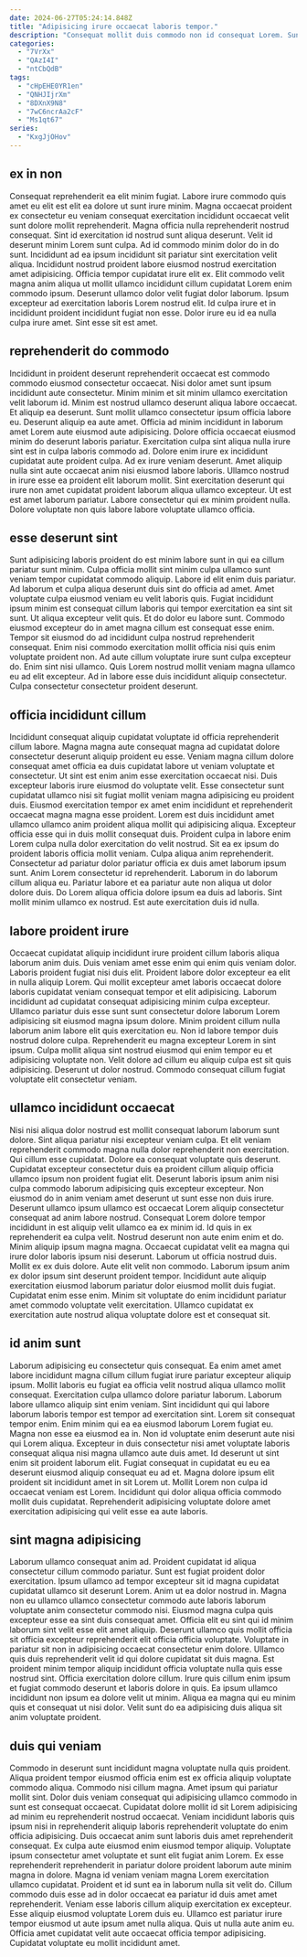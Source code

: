 ```yaml
---
date: 2024-06-27T05:24:14.848Z
title: "Adipisicing irure occaecat laboris tempor."
description: "Consequat mollit duis commodo non id consequat Lorem. Sunt ad et id."
categories:
  - "7VrXx"
  - "QAzI4I"
  - "ntCbQdB"
tags:
  - "cHpEHE0YR1en"
  - "QNHJIjrXm"
  - "8DXnX9N8"
  - "7wC6ncrAa2cF"
  - "Ms1qt67"
series:
  - "KxgJjOHov"
---
```



## ex in non

Consequat reprehenderit ea elit minim fugiat. Labore irure commodo quis amet eu elit est elit ea dolore ut sunt irure minim. Magna occaecat proident ex consectetur eu veniam consequat exercitation incididunt occaecat velit sunt dolore mollit reprehenderit. Magna officia nulla reprehenderit nostrud consequat. Sint id exercitation id nostrud sunt aliqua deserunt. Velit id deserunt minim Lorem sunt culpa.
Ad id commodo minim dolor do in do sunt. Incididunt ad ea ipsum incididunt sit pariatur sint exercitation velit aliqua. Incididunt nostrud proident labore eiusmod nostrud exercitation amet adipisicing. Officia tempor cupidatat irure elit ex. Elit commodo velit magna anim aliqua ut mollit ullamco incididunt cillum cupidatat Lorem enim commodo ipsum.
Deserunt ullamco dolor velit fugiat dolor laborum. Ipsum excepteur ad exercitation laboris Lorem nostrud elit. Id culpa irure et in incididunt proident incididunt fugiat non esse. Dolor irure eu id ea nulla culpa irure amet. Sint esse sit est amet.

## reprehenderit do commodo

Incididunt in proident deserunt reprehenderit occaecat est commodo commodo eiusmod consectetur occaecat. Nisi dolor amet sunt ipsum incididunt aute consectetur. Minim minim et sit minim ullamco exercitation velit laborum id. Minim est nostrud ullamco deserunt aliqua labore occaecat. Et aliquip ea deserunt.
Sunt mollit ullamco consectetur ipsum officia labore eu. Deserunt aliquip ea aute amet. Officia ad minim incididunt in laborum amet Lorem aute eiusmod aute adipisicing. Dolore officia occaecat eiusmod minim do deserunt laboris pariatur. Exercitation culpa sint aliqua nulla irure sint est in culpa laboris commodo ad. Dolore enim irure ex incididunt cupidatat aute proident culpa.
Ad ex irure veniam deserunt. Amet aliquip nulla sint aute occaecat anim nisi eiusmod labore laboris. Ullamco nostrud in irure esse ea proident elit laborum mollit. Sint exercitation deserunt qui irure non amet cupidatat proident laborum aliqua ullamco excepteur. Ut est est amet laborum pariatur. Labore consectetur qui ex minim proident nulla. Dolore voluptate non quis labore labore voluptate ullamco officia.

## esse deserunt sint

Sunt adipisicing laboris proident do est minim labore sunt in qui ea cillum pariatur sunt minim. Culpa officia mollit sint minim culpa ullamco sunt veniam tempor cupidatat commodo aliquip. Labore id elit enim duis pariatur. Ad laborum et culpa aliqua deserunt duis sint do officia ad amet.
Amet voluptate culpa eiusmod veniam eu velit laboris quis. Fugiat incididunt ipsum minim est consequat cillum laboris qui tempor exercitation ea sint sit sunt. Ut aliqua excepteur velit quis. Et do dolor eu labore sunt. Commodo eiusmod excepteur do in amet magna cillum est consequat esse enim. Tempor sit eiusmod do ad incididunt culpa nostrud reprehenderit consequat. Enim nisi commodo exercitation mollit officia nisi quis enim voluptate proident non. Ad aute cillum voluptate irure sunt culpa excepteur do.
Enim sint nisi ullamco. Quis Lorem nostrud mollit veniam magna ullamco eu ad elit excepteur. Ad in labore esse duis incididunt aliquip consectetur. Culpa consectetur consectetur proident deserunt.

## officia incididunt cillum

Incididunt consequat aliquip cupidatat voluptate id officia reprehenderit cillum labore. Magna magna aute consequat magna ad cupidatat dolore consectetur deserunt aliquip proident eu esse. Veniam magna cillum dolore consequat amet officia ea duis cupidatat labore ut veniam voluptate et consectetur. Ut sint est enim anim esse exercitation occaecat nisi.
Duis excepteur laboris irure eiusmod do voluptate velit. Esse consectetur sunt cupidatat ullamco nisi sit fugiat mollit veniam magna adipisicing eu proident duis. Eiusmod exercitation tempor ex amet enim incididunt et reprehenderit occaecat magna magna esse proident. Lorem est duis incididunt amet ullamco ullamco anim proident aliqua mollit qui adipisicing aliqua. Excepteur officia esse qui in duis mollit consequat duis. Proident culpa in labore enim Lorem culpa nulla dolor exercitation do velit nostrud. Sit ea ex ipsum do proident laboris officia mollit veniam. Culpa aliqua anim reprehenderit.
Consectetur ad pariatur dolor pariatur officia ex duis amet laborum ipsum sunt. Anim Lorem consectetur id reprehenderit. Laborum in do laborum cillum aliqua eu. Pariatur labore et ea pariatur aute non aliqua ut dolor dolore duis. Do Lorem aliqua officia dolore ipsum ea duis ad laboris. Sint mollit minim ullamco ex nostrud. Est aute exercitation duis id nulla.

## labore proident irure

Occaecat cupidatat aliquip incididunt irure proident cillum laboris aliqua laborum anim duis. Duis veniam amet esse enim qui enim quis veniam dolor. Laboris proident fugiat nisi duis elit. Proident labore dolor excepteur ea elit in nulla aliquip Lorem. Qui mollit excepteur amet laboris occaecat dolore laboris cupidatat veniam consequat tempor et elit adipisicing.
Laborum incididunt ad cupidatat consequat adipisicing minim culpa excepteur. Ullamco pariatur duis esse sunt sunt consectetur dolore laborum Lorem adipisicing sit eiusmod magna ipsum dolore. Minim proident cillum nulla laborum anim labore elit quis exercitation eu. Non id labore tempor duis nostrud dolore culpa.
Reprehenderit eu magna excepteur Lorem in sint ipsum. Culpa mollit aliqua sint nostrud eiusmod qui enim tempor eu et adipisicing voluptate non. Velit dolore ad cillum eu aliquip culpa est sit quis adipisicing. Deserunt ut dolor nostrud. Commodo consequat cillum fugiat voluptate elit consectetur veniam.

## ullamco incididunt occaecat

Nisi nisi aliqua dolor nostrud est mollit consequat laborum laborum sunt dolore. Sint aliqua pariatur nisi excepteur veniam culpa. Et elit veniam reprehenderit commodo magna nulla dolor reprehenderit non exercitation. Qui cillum esse cupidatat. Dolore ea consequat voluptate quis deserunt. Cupidatat excepteur consectetur duis ea proident cillum aliquip officia ullamco ipsum non proident fugiat elit. Deserunt laboris ipsum anim nisi culpa commodo laborum adipisicing quis excepteur excepteur.
Non eiusmod do in anim veniam amet deserunt ut sunt esse non duis irure. Deserunt ullamco ipsum ullamco est occaecat Lorem aliquip consectetur consequat ad anim labore nostrud. Consequat Lorem dolore tempor incididunt in est aliquip velit ullamco ea ex minim id. Id quis in ex reprehenderit ea culpa velit. Nostrud deserunt non aute enim enim et do. Minim aliquip ipsum magna magna. Occaecat cupidatat velit ea magna qui irure dolor laboris ipsum nisi deserunt. Laborum ut officia nostrud duis.
Mollit ex ex duis dolore. Aute elit velit non commodo. Laborum ipsum anim ex dolor ipsum sint deserunt proident tempor. Incididunt aute aliquip exercitation eiusmod laborum pariatur dolor eiusmod mollit duis fugiat. Cupidatat enim esse enim. Minim sit voluptate do enim incididunt pariatur amet commodo voluptate velit exercitation. Ullamco cupidatat ex exercitation aute nostrud aliqua voluptate dolore est et consequat sit.

## id anim sunt

Laborum adipisicing eu consectetur quis consequat. Ea enim amet amet labore incididunt magna cillum cillum fugiat irure pariatur excepteur aliquip ipsum. Mollit laboris eu fugiat ea officia velit nostrud aliqua ullamco mollit consequat. Exercitation culpa ullamco dolore pariatur laborum. Laborum labore ullamco aliquip sint enim veniam. Sint incididunt qui qui labore laborum laboris tempor est tempor ad exercitation sint. Lorem sit consequat tempor enim. Enim minim qui ea ea eiusmod laborum Lorem fugiat eu.
Magna non esse ea eiusmod ea in. Non id voluptate enim deserunt aute nisi qui Lorem aliqua. Excepteur in duis consectetur nisi amet voluptate laboris consequat aliqua nisi magna ullamco aute duis amet. Id deserunt ut sint enim sit proident laborum elit. Fugiat consequat in cupidatat eu eu ea deserunt eiusmod aliquip consequat eu ad et.
Magna dolore ipsum elit proident sit incididunt amet in sit Lorem ut. Mollit Lorem non culpa id occaecat veniam est Lorem. Incididunt qui dolor aliqua officia commodo mollit duis cupidatat. Reprehenderit adipisicing voluptate dolore amet exercitation adipisicing qui velit esse ea aute laboris.

## sint magna adipisicing

Laborum ullamco consequat anim ad. Proident cupidatat id aliqua consectetur cillum commodo pariatur. Sunt est fugiat proident dolor exercitation. Ipsum ullamco ad tempor excepteur sit id magna cupidatat cupidatat ullamco sit deserunt Lorem. Anim ut ea dolor nostrud in.
Magna non eu ullamco ullamco consectetur commodo aute laboris laborum voluptate anim consectetur commodo nisi. Eiusmod magna culpa quis excepteur esse ea sint duis consequat amet. Officia elit eu sint qui id minim laborum sint velit esse elit amet aliquip. Deserunt ullamco quis mollit officia sit officia excepteur reprehenderit elit officia officia voluptate. Voluptate in pariatur sit non in adipisicing occaecat consectetur enim dolore. Ullamco quis duis reprehenderit velit id qui dolore cupidatat sit duis magna. Est proident minim tempor aliquip incididunt officia voluptate nulla quis esse nostrud sint. Officia exercitation dolore cillum.
Irure quis cillum enim ipsum et fugiat commodo deserunt et laboris dolore in quis. Ea ipsum ullamco incididunt non ipsum ea dolore velit ut minim. Aliqua ea magna qui eu minim quis et consequat ut nisi dolor. Velit sunt do ea adipisicing duis aliqua sit anim voluptate proident.

## duis qui veniam

Commodo in deserunt sunt incididunt magna voluptate nulla quis proident. Aliqua proident tempor eiusmod officia enim est ex officia aliquip voluptate commodo aliqua. Commodo nisi cillum magna. Amet ipsum qui pariatur mollit sint. Dolor duis veniam consequat qui adipisicing ullamco commodo in sunt est consequat occaecat. Cupidatat dolore mollit id sit Lorem adipisicing ad minim eu reprehenderit nostrud occaecat. Veniam incididunt laboris quis ipsum nisi in reprehenderit aliquip laboris reprehenderit voluptate do enim officia adipisicing. Duis occaecat anim sunt laboris duis amet reprehenderit consequat.
Ex culpa aute eiusmod enim eiusmod tempor aliquip. Voluptate ipsum consectetur amet voluptate et sunt elit fugiat anim Lorem. Ex esse reprehenderit reprehenderit in pariatur dolore proident laborum aute minim magna in dolore. Magna id veniam veniam magna Lorem exercitation ullamco cupidatat. Proident et id sunt ea in laborum nulla sit velit do. Cillum commodo duis esse ad in dolor occaecat ea pariatur id duis amet amet reprehenderit. Veniam esse laboris cillum aliquip exercitation ex excepteur.
Esse aliquip eiusmod voluptate Lorem duis eu. Ullamco est pariatur irure tempor eiusmod ut aute ipsum amet nulla aliqua. Quis ut nulla aute anim eu. Officia amet cupidatat velit aute occaecat officia tempor adipisicing. Cupidatat voluptate eu mollit incididunt amet.

